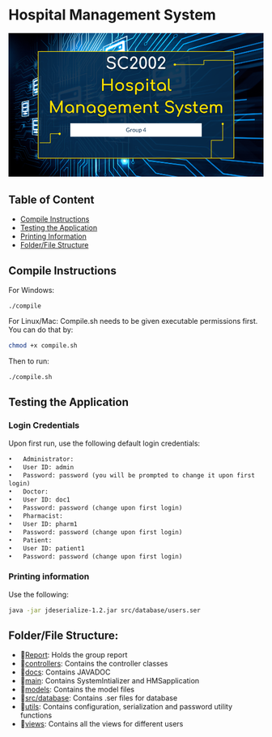 # Hospital Management System

![Banner](Banner.png)


## Table of Content
- [Compile Instructions](#compile-instructions)
- [Testing the Application](#testing-the-application)
- [Printing Information](#printing-information)
- [Folder/File Structure](#folderfile-structure)

## Compile Instructions
For Windows:
```
./compile
```

For Linux/Mac:
Compile.sh needs to be given executable permissions first. You can do that by:
```bash
chmod +x compile.sh
```
Then to run:
```bash
./compile.sh
```

## Testing the Application

### Login Credentials

Upon first run, use the following default login credentials:

	•	Administrator:
	•	User ID: admin
	•	Password: password (you will be prompted to change it upon first login)
	•	Doctor:
	•	User ID: doc1
	•	Password: password (change upon first login)
	•	Pharmacist:
	•	User ID: pharm1
	•	Password: password (change upon first login)
	•	Patient:
	•	User ID: patient1
	•	Password: password (change upon first login)

### Printing information

Use the following:
```bash
java -jar jdeserialize-1.2.jar src/database/users.ser
```
## Folder/File Structure:

- 📁[Report](/Report): Holds the group report
- 📁[controllers](/controllers): Contains the controller classes
- 📁[docs](/docs): Contains JAVADOC
- 📁[main](/main): Contains SystemIntializer and HMSapplication
- 📁[models](/models): Contains the model files
- 📁[src/database](/src/database): Contains .ser files for database
- 📁[utils](/utils): Contains configuration, serialization and password utility functions
- 📁[views](/views): Contains all the views for different users

